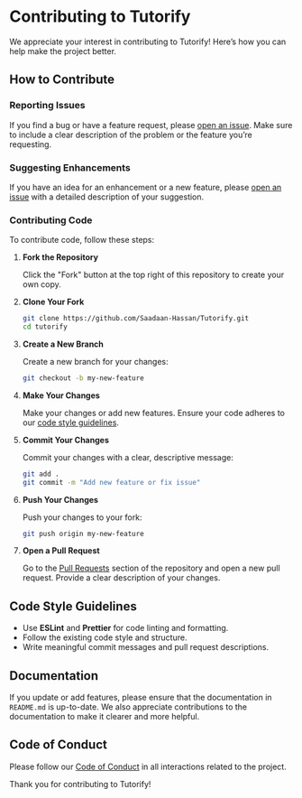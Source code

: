 # Contributing to Tutorify

We appreciate your interest in contributing to Tutorify! Here’s how you can help make the project better.

## How to Contribute

### Reporting Issues

If you find a bug or have a feature request, please [open an issue](https://github.com/Saadaan-Hassan/Tutorify/issues). Make sure to include a clear description of the problem or the feature you’re requesting.

### Suggesting Enhancements

If you have an idea for an enhancement or a new feature, please [open an issue](https://github.com/Saadaan-Hassan/Tutorify/issues) with a detailed description of your suggestion.

### Contributing Code

To contribute code, follow these steps:

1. **Fork the Repository**

   Click the "Fork" button at the top right of this repository to create your own copy.

2. **Clone Your Fork**

   ```bash
   git clone https://github.com/Saadaan-Hassan/Tutorify.git
   cd tutorify
   ```

3. **Create a New Branch**

   Create a new branch for your changes:

   ```bash
   git checkout -b my-new-feature
   ```

4. **Make Your Changes**

   Make your changes or add new features. Ensure your code adheres to our [code style guidelines](#code-style-guidelines).

5. **Commit Your Changes**

   Commit your changes with a clear, descriptive message:

   ```bash
   git add .
   git commit -m "Add new feature or fix issue"
   ```

6. **Push Your Changes**

   Push your changes to your fork:

   ```bash
   git push origin my-new-feature
   ```

7. **Open a Pull Request**

   Go to the [Pull Requests](https://github.com/Saadaan-Hassan/Tutorify/pulls) section of the repository and open a new pull request. Provide a clear description of your changes.

## Code Style Guidelines

- Use **ESLint** and **Prettier** for code linting and formatting.
- Follow the existing code style and structure.
- Write meaningful commit messages and pull request descriptions.

## Documentation

If you update or add features, please ensure that the documentation in `README.md` is up-to-date. We also appreciate contributions to the documentation to make it clearer and more helpful.

## Code of Conduct

Please follow our [Code of Conduct](CODE_OF_CONDUCT.md) in all interactions related to the project.

Thank you for contributing to Tutorify!
